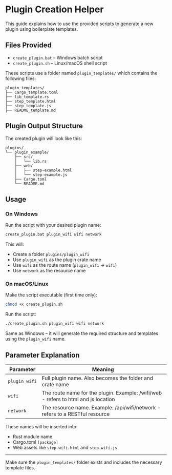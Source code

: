 # Plugin Creation Helper

This guide explains how to use the provided scripts to generate a new plugin using boilerplate templates.

## Files Provided

- `create_plugin.bat` – Windows batch script
- `create_plugin.sh` – Linux/macOS shell script

These scripts use a folder named `plugin_templates/` which contains the following files:

```
plugin_templates/
├── Cargo_template.toml
├── lib_template.rs
├── step_template.html
├── step_template.js
├── README_template.md
```

## Plugin Output Structure

The created plugin will look like this:

```
plugins/
└── plugin_example/
    ├── src/
    │   └── lib.rs
    ├── web/
    │   ├── step-example.html
    │   └── step-example.js
    ├── Cargo.toml
    └── README.md
```

## Usage

### On Windows

Run the script with your desired plugin name:
```cmd
create_plugin.bat plugin_wifi wifi network
```

This will:

- Create a folder `plugins/plugin_wifi`
- Use `plugin_wifi` as the plugin crate name
- Use `wifi` as the route name (`plugin_wifi` → `wifi`)
- Use `network` as the resource name

### On macOS/Linux

Make the script executable (first time only):
```bash
chmod +x create_plugin.sh
```

Run the script:
```bash
./create_plugin.sh plugin_wifi wifi network
```

Same as Windows – it will generate the required structure and templates using the `plugin_wifi` name.

## Parameter Explanation

| Parameter       | Meaning                                                                             |
|----------------|--------------------------------------------------------------------------------------|
| `plugin_wifi`  | Full plugin name. Also becomes the folder and crate name                             |
| `wifi`         | The route name for the plugin. Example: /wifi/web - refers to html and js location   |
| `network`      | The resource name. Example: /api/wifi/network - refers to a RESTful resource         |

These names will be inserted into:

- Rust module name
- Cargo.toml `[package]`
- Web assets like `step-wifi.html` and `step-wifi.js`

---

Make sure the `plugin_templates/` folder exists and includes the necessary template files.